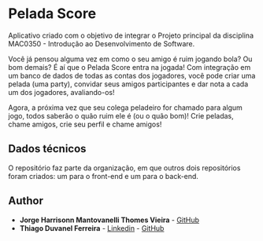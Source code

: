# Pelada Score

Aplicativo criado com o objetivo de integrar o Projeto principal da disciplina MAC0350 - Introdução ao Desenvolvimento de Software.

Você já pensou alguma vez em como o seu amigo é ruim jogando bola? Ou bom demais? É aí que o Pelada Score entra na jogada! Com integração em um banco de dados
de todas as contas dos jogadores, você pode criar uma pelada (uma party), convidar seus amigos participantes e dar nota a cada um dos jogadores, avaliando-os!

Agora, a próxima vez que seu colega peladeiro for chamado para algum jogo, todos saberão o quão ruim ele é (ou o quão bom)! Crie peladas, chame amigos, crie seu perfil
e chame amigos!


## Dados técnicos

O repositório faz parte da organização, em que outros dois repositórios foram criados: um para o front-end e um para o back-end.

## Author

* **Jorge Harrisonn Mantovanelli Thomes Vieira** - [GitHub](https://github.com/OJarrisonn)
* **Thiago Duvanel Ferreira** - [Linkedin](https://www.linkedin.com/in/thiago-duvanel-ferreira-142028244/) - [GitHub](https://github.com/th-duvanel)
